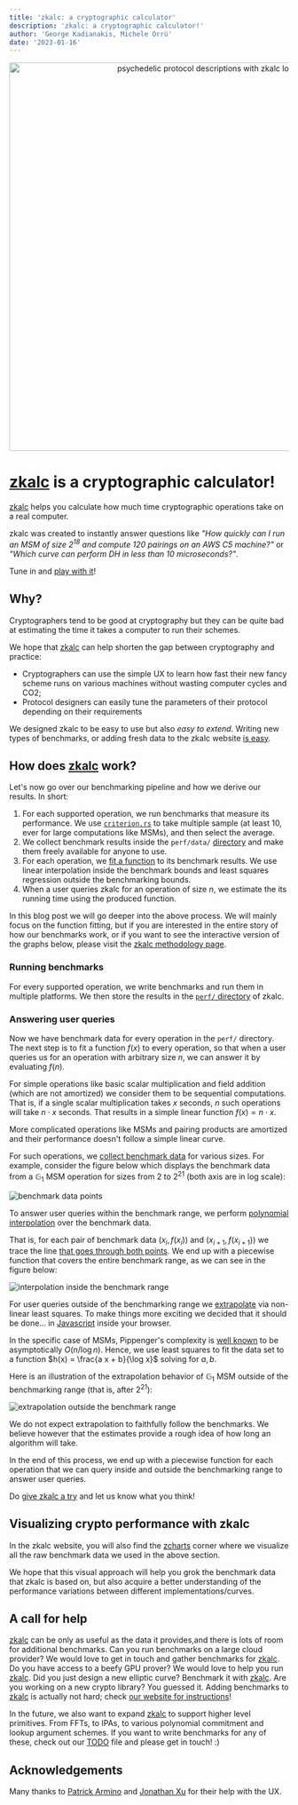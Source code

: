 ```yaml
---
title: 'zkalc: a cryptographic calculator'
description: 'zkalc: a cryptographic calculator!'
author: 'George Kadianakis, Michele Orrù'
date: '2023-01-16'
---
```


<center>
<a href="https://zka.lc">
<img src="/images/posts/zkalc/zkalc_psychedelic.png" alt="psychedelic protocol descriptions with zkalc logo" width="700"/>
</a>
</center>

# [zkalc](https://zka.lc) is a cryptographic calculator!

[zkalc](https://zka.lc) helps you calculate how much time cryptographic operations take on a real computer.

zkalc was created to instantly answer questions like *"How quickly can I run an MSM of size $2^{18}$ and compute $120$ pairings on an AWS C5 machine?"* or *"Which curve can perform DH in less than $10$ microseconds?"*.

Tune in and [play with it](https://zka.lc)!

## Why?

Cryptographers tend to be good at cryptography but they can be quite bad at estimating the time it takes a computer to run their schemes.



We hope that [zkalc](https://zka.lc) can help shorten the gap between cryptography and practice:

- Cryptographers can use the simple UX to learn how fast their new fancy scheme runs on various machines without wasting computer cycles and CO2;
- Protocol designers can easily tune the parameters of their protocol depending on their requirements

We designed zkalc to be easy to use but also *easy to extend*. Writing new types of benchmarks, or adding fresh data to the zkalc website [is easy](https://zka.lc/about). 

## How does [zkalc](https://zka.lc) work?

Let's now go over our benchmarking pipeline and how we derive our results. In short:

1. For each supported operation, we run benchmarks that measure its performance. We use [`criterion.rs`](https://github.com/bheisler/criterion.rs) to take multiple sample (at least 10, ever for large computations like MSMs), and then select the average.
1. We collect benchmark results inside the `perf/data/` [directory](https://github.com/asn-d6/zkalc/tree/main/perf/data) and make them freely available for anyone to use.
1. For each operation, we [fit a function](https://en.wikipedia.org/wiki/Curve_fitting) to its benchmark results. We use linear interpolation inside the benchmark bounds and least squares regression outside the benchmarking bounds.
3. When a user queries zkalc for an operation of size $n$, we estimate the its running time using the produced function.

In this blog post we will go deeper into the above process. We will mainly focus on the function fitting, but if you are interested in the entire story of how our benchmarks work, or if you want to see the interactive version of the graphs below, please visit the [zkalc methodology page](https://zka.lc/methodology).

### Running benchmarks

For every supported operation, we write benchmarks and run them in multiple platforms. We then store the results in the [`perf/` directory](https://github.com/asn-d6/zkalc/tree/main/perf/data) of zkalc.

### Answering user queries

Now we have benchmark data for every operation in the `perf/` directory. The next step is to fit a function $f(x)$ to every operation, so that when a user queries us for an operation with arbitrary size $n$, we can answer it by evaluating  $f(n)$.

For simple operations like basic scalar multiplication and field addition (which are not amortized) we consider them to be sequential computations. That is, if a single scalar multiplication takes $x$ seconds, $n$ such operations will take $n \cdot x$ seconds. That results in a simple linear function $f(x) = n \cdot x$.

More complicated operations like MSMs and pairing products are amortized and their performance doesn't follow a simple linear curve.

For such operations, we [collect benchmark data](https://github.com/asn-d6/zkalc/blob/main/backend/arkworks/benches/bench_arkworks.rs#L52) for various sizes. For example, consider the figure below which displays the benchmark data from a $\mathbb G_1$ MSM operation for sizes from $2$ to $2^{21}$ (both axis are in log scale):

<img src="/images/posts/zkalc/points.svg" alt="benchmark data points"/>


To answer user queries within the benchmark range, we perform [polynomial interpolation](https://www.youtube.com/watch?v=yQsDxOdn1hk) over the benchmark data.

That is, for each pair of benchmark data $(x_i, f(x_i))$ and $(x_{i+1}, f(x_{i+1}))$ we trace the line [that goes through both points](https://github.com/asn-d6/zkalc/blob/main/frontend/lib/estimates.js#L26). We end up with a piecewise function that covers the entire benchmark range, as we can see in the figure below:

<img src="/images/posts/zkalc/interpolation.svg" alt="interpolation inside the benchmark range"/>


For user queries outside of the benchmarking range we [extrapolate](https://en.wikipedia.org/wiki/Extrapolation) via non-linear least squares. To make things more exciting we decided that it should be done... in [Javascript](https://github.com/asn-d6/zkalc/blob/main/frontend/lib/estimates.js) inside your browser.

In the specific case of MSMs, Pippenger's complexity is [well known](https://jbootle.github.io/Misc/pippenger.pdf) to be asymptotically $O({n} / {\log n})$. Hence, we use least squares to fit the data set to a function $h(x) = \frac{a x + b}{\log x}$ solving for $a, b$.

Here is an illustration of the extrapolation behavior of $\mathbb G_1$ MSM outside of the benchmarking range (that is, after $2^{21}$):

<img src="/images/posts/zkalc/extrapolation.svg" alt="extrapolation outside the benchmark range"/>

We do not expect extrapolation to faithfully follow the benchmarks. We believe however that the estimates provide a rough idea of how long an algorithm will take.

In the end of this process, we end up with a piecewise function for each operation that we can query inside and outside the benchmarking range to answer user queries.

Do [give zkalc a try](https://zka.lc) and let us know what you think!

## Visualizing crypto performance with zkalc

In the zkalc website, you will also find the [zcharts](http://zka.lc/charts) corner where we visualize all the raw benchmark data we used in the above section.

We hope that this visual approach will help you grok the benchmark data that zkalc is based on, but also acquire a better understanding of the performance variations between different implementations/curves.

## A call for help

[zkalc](https://zka.lc) can be only as useful as the data it provides,and there is lots of room for additional benchmarks. Can you run benchmarks on a large cloud provider? We would love to get in touch and gather benchmarks for [zkalc](https://zka.lc). Do you have access to a beefy GPU prover? We would love to help you run [zkalc](https://zka.lc). Did you just design a new elliptic curve? Benchmark it with [zkalc](https://zka.lc). Are you working on a new crypto library? You guessed it. Adding benchmarks to [zkalc](https://zka.lc) is actually not hard; check [our website for instructions](https://zka.lc/about)!

In the future, we also want to expand [zkalc](https://zka.lc) to support higher level primitives. From FFTs, to IPAs, to various polynomial commitment and lookup argument schemes. If you want to write benchmarks for any of these, check out our [TODO](https://github.com/asn-d6/zkalc/blob/main/TODO.md) file and please get in touch! :)

## Acknowledgements

Many thanks to [Patrick Armino](https://patrick.wtf) and [Jonathan Xu](https://jonathanxu.com/) for their help with the UX.
